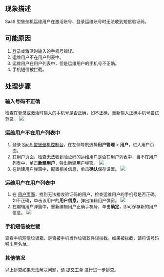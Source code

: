 ## 现象描述
SaaS 型堡垒机运维用户在激活账号、登录运维账号时无法收到短信验证码。

## 可能原因
1. 登录或激活时输入的手机号错误。
2. 运维用户不在用户列表中。
3. 运维用户在用户列表中，但是运维用户的手机号不正确。
4. 手机短信被拦截。



## 处理步骤
### 输入号码不正确
检查在登录或激活时输入的手机号是否正确，如不正确，重新输入正确手机号尝试登录。
![](https://main.qcloudimg.com/raw/1852d0d85c34a3c0f1b38bcd923d1711.png)

### 运维用户不在用户列表中
 1. 登录 [ SaaS 型堡垒机控制台](https://console.cloud.tencent.com/bh)，在左侧导航选择**用户管理** > **用户**，进入用户页面。
 2. 在用户页面，检查无法收到验证码的运维用户是否在用户列表中，当不在用户列表中，单击**新建用户**，弹出新建用户弹窗。
![](https://qcloudimg.tencent-cloud.cn/raw/bc885a33e6b10894d65425f9eeea0418.png)
 3. 在新建用户弹窗中，配置相关信息，单击**确认**保存设置。
![](https://main.qcloudimg.com/raw/778f962e554b81d32af1b8c9e2f75977.png)

### 运维用户在用户列表中
 1. 在 [用户页面](https://console.cloud.tencent.com/bh/user)，找到无法接收验证码的用户，检查运维用户的手机号是否正确。如不正确，单击该用户的**用户信息**，弹出编辑用户弹窗。
![](https://main.qcloudimg.com/raw/1515fe8369582707a67088031820ac90.png)
 2. 在编辑用户弹窗中，重新编辑用户正确手机号，单击**确定**，即可保存新的用户信息。
![](https://main.qcloudimg.com/raw/232b08f6981687720db2aa7ba90b163b.png)

### 手机短信被拦截
查看手机短信垃圾箱，是否被手机当作垃圾软件误拦截。如果被拦截，请将该号码移出黑名单。

### 其他情况
以上排查如果无法解决问题，请 [提交工单](https://console.cloud.tencent.com/workorder/category) 进行进一步排查。
